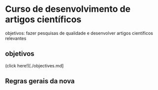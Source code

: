 # Curso de desenvolvimento de artigos científicos
 objetivos: fazer pesquisas de qualidade e desenvolver artigos científicos relevantes 
## objetivos
 (click here!)[./objectives.md]
## Regras gerais da nova 